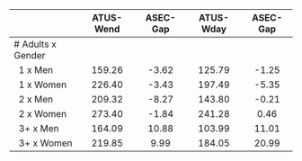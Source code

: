 
|                      |    ATUS-Wend |     ASEC-Gap |    ATUS-Wday |     ASEC-Gap |
| -------------------- | :----------: | :----------: | :----------: | :----------: |
| # Adults x Gender    |              |              |              |              |
| &nbsp;&nbsp;1 x Men  |       159.26 |        -3.62 |       125.79 |        -1.25 |
| &nbsp;&nbsp;1 x Women |       226.40 |        -3.43 |       197.49 |        -5.35 |
| &nbsp;&nbsp;2 x Men  |       209.32 |        -8.27 |       143.80 |        -0.21 |
| &nbsp;&nbsp;2 x Women |       273.40 |        -1.84 |       241.28 |         0.46 |
| &nbsp;&nbsp;3+ x Men |       164.09 |        10.88 |       103.99 |        11.01 |
| &nbsp;&nbsp;3+ x Women |       219.85 |         9.99 |       184.05 |        20.99 |

